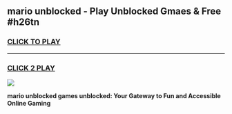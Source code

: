 
## mario unblocked - Play Unblocked Gmaes & Free #h26tn
<h3>
<a href="https://news.freeplayer.one?title=mario_unblocked&ref=24F">CLICK TO PLAY</a></h3>
<hr>

<h3>
<a href="https://news.freeplayer.one?title=mario_unblocked&ref=24F">CLICK 2 PLAY</a>
  
</h3>

<a href="https://news.freeplayer.one?title=mario_unblocked&ref=24F/"><img src="https://clearcache.store/games.png"></a>


**mario unblocked games unblocked: Your Gateway to Fun and Accessible Online Gaming**
